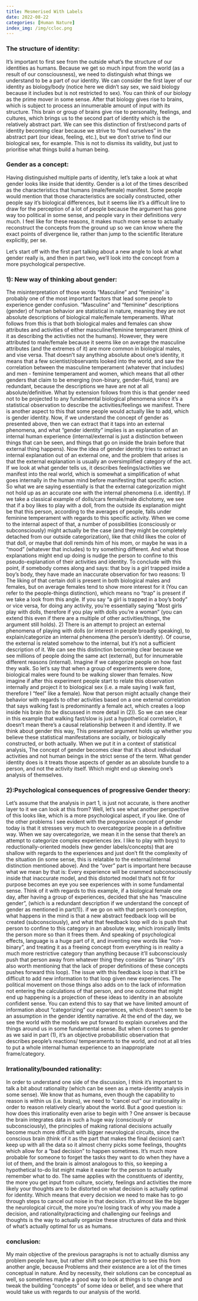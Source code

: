 ```yaml
---
title: Mesmerised With Labels
date: 2022-08-22
categories: [Human Nature]
index_img: /img/ccloc.png
---
```

<style>
  .markdown-body
  font-size: clamp(16.6px, 2.4vw, 21px);
  line-height: 1.7;
</style>

### The structure of identity:
It’s important to first see from the outside what’s the structure of our identities as humans. Because we get so much input from the world (as a result of our consciousness), we need to distinguish what things we understand to be a part of our identity. We can consider the first layer of our identity as biology/body (notice here we didn’t say sex, we said biology because it includes but is not restricted to sex). You can think of our biology as the prime mover in some sense. After that biology gives rise to brains, which is subject to process an innumerable amount of input with its structure. This brain or group of brains give rise to personality, feelings, and cultures, which brings us to the second part of identity which is the relatively abstract part.  We can see this distinction of first/second parts of identity becoming clear because we strive to “find ourselves” in the abstract part (our ideas, feeling, etc.), but we don’t strive to find our biological sex, for example. This is not to dismiss its validity, but just to prioritise what things build a human being.  


### Gender as a concept:
Having distinguished multiple parts of identity, let’s take a look at what gender looks like inside that identity. Gender is a lot of the times described as the characteristics that humans (male/female) manifest. Some people would mention that those characteristics are socially constructed, other people say it’s biological differences, but it seems like it’s a difficult line to draw for the perception of a lot of people because the argument has gone way too political in some sense, and people vary in their definitions very much. I feel like for these reasons, it makes much more sense to actually reconstruct the concepts from the ground up so we can know where the exact points of divergence lie, rather than jump to the scientific literature explicitly, per se.


Let’s start off with the first part talking about a new angle to look at what gender really is, and then in part two, we’ll look into the concept from a more psychological perspective.


### 1): New way of thinking about gender:

The misinterpretation of those words “Masculine” and “feminine” is probably one of the most important factors that lead some people to experience gender confusion. “Masculine” and “feminine” descriptions (gender) of human behavior are statistical in nature, meaning they are not absolute descriptions of biological male/female temperaments. What follows from this is that both biological males and females can show attributes and activities of either masculine/feminine temperament (think of it as describing the activities not the humans). However, they were attributed to male/female because it seems like on average the masculine attributes (and the extremes of it) are more common in biological males, and vise versa. That doesn’t say anything absolute about one’s identity, it means that a few scientist/observants looked into the world, and saw the correlation between the masculine temperament (whatever that includes) and men - feminine temperament and women, which means that all other genders that claim to be emerging (non-binary, gender-fluid, trans) are redundant, because the descriptions we have are not at all absolute/definitive. What by extension follows from this is that gender need not to be projected to any fundamental biological phenomena since it’s a statistical observation to describe the activities/feelings we manifest. There is another aspect to this that some people would actually like to add, which is gender identity. Now, if we understand the concept of gender as presented above, then we can extract that it taps into an external phenomena, and what “gender identity” implies is an explanation of an internal human experience (internal/external is just a distinction between things that can be seen, and things that go on inside the brain before that external thing happens). Now the idea of gender identity tries to extract an internal explanation out of an external one, and the problem that arises is that the external explanation is usually an oversimplified category of the act. If we look at what gender tells us, it describes feelings/activities we manifest into the real world, which is somewhat a simplification of what goes internally in the human mind before manifesting that specific action. So what we are saying essentially is that the external categorization might not hold up as an accurate one with the internal phenomena (i.e. identity). If we take a classical example of dolls/cars female/male dichotomy, we see that if a boy likes to play with a doll, from the outside its explanation might be that this person, according to the averages of people, falls under feminine temperament with regards to this specific activity. When we come to the internal aspect of that, a number of possibilities (consciously or subconsciously) might actually be the case (and they might be completely detached from our outside categorization), like that child likes the color of that doll, or maybe that doll reminds him of his mom, or maybe he was in a “mood” (whatever that includes) to try something different. And what those explanations might end up doing is nudge the person to confine to this pseudo-explanation of their activities and identity. To conclude with this point, if somebody comes along and says: that boy is a girl trapped inside a boy’s body, they have made an inaccurate observation for two reasons: 1) The liking of that certain doll is present in both biological males and females, but on average females tend to show more interest for it (You can refer to the people-things distinction), which means no “trap” is present if we take a look from this angle. If you say “a girl is trapped in a boy’s body” or vice versa, for doing any activity, you’re essentially saying “Most girls play with dolls, therefore if you play with dolls you’re a woman” (you can extend this even if there are a multiple of other activities/things, the argument still holds). 2) There is an attempt to project an external phenomena of playing with dolls (or interest in people broadly speaking), to explain/categorize an internal phenomena (the person’s identity). Of course, the external is related somehow to the internal, but it’s not a sufficient description of it. We can see this distinction becoming clear because we see millions of people doing the same act (external), but for innumerable different reasons (internal).    Imagine if we categorize people on how fast they walk. So let’s say that when a group of experiments were done, biological males were found to be walking slower than females. Now imagine if after this experiment people start to relate this observation internally and project it to biological sex (i.e. a male saying I walk fast, therefore I “feel” like a female). Now that person might actually change their behavior with regards to other activities based on a one external correlation that says walking fast is predominantly a female act, which creates a loop inside his brain (to be discussed in more detail in (2)). So we can see clear in this example that walking fast/slow is just a hypothetical correlation, it doesn’t mean there’s a causal relationship between it and identity. If we think about gender this way, This presented argument holds up whether you believe these statistical manifestations are socially, or biologically constructed, or both actually.  When we put it in a context of statistical analysis, The concept of gender becomes clear that it’s about individual activities and not human beings in the strict sense of the term. What gender identity does is it treats those aspects of gender as an absolute bundle to a person, and not the activity itself. Which might end up skewing one’s analysis of themselves.


### 2):Psychological consequences of progressive Gender theory:
Let’s assume that the analysis in part 1, is just not accurate, is there another layer to it we can look at this from? Well, let’s see what another perspective of this looks like, which is a more psychological aspect, if you like.  One of the other problems I see evident with the progressive concept of gender today is that it stresses very much to overcategorize people in a definitive way. When we say overcategorize, we mean it in the sense that there’s an attempt to categorize complex experiences (ex. I like to play with boys) to reductionally-oriented models (new gender labels/concepts) that are shallow with regards to the experiences and just don’t fit the complexity of the situation (in some sense, this is relatable to the external/internal distinction mentioned above). And the “over” part is important here because what we mean by that is: Every experience will be crammed subconsciously inside that inaccurate model, and this distorted model that’s not fit for purpose becomes an eye you see experiences with in some fundamental sense. Think of it with regards to this example, if a biological female one day, after having a group of experiences, decided that she has “masculine gender”, (which is a redundant description if we understand the concept of gender as mentioned in part(1)). if we go on with that person’s conception, what happens in the mind is that a new abstract feedback loop will be created (subconsciously), and what that feedback loop will do is push that person to confine to this category in an absolute way, which ironically limits the person more so than it frees them. And speaking of psychological effects, language is a huge part of it, and inventing new words like “non-binary”, and treating it as a freeing concept from everything is in reality a much more restrictive category than anything because it’ll subconsciously push that person away from whatever thing they consider as “binary” (it’s also worth mentioning that the lack of proper definitions of these concepts pushes forward this loop). The issue with this feedback loop is that it’ll be difficult to add new information to that loop given new experiences. The political movement on those things also adds on to the lack of information not entering the calculations of that person, and one outcome that might end up happening is a projection of these ideas to identity in an absolute confident sense. You can extend this to say that we have limited amount of information about “categorizing” our experiences, which doesn’t seem to be an assumption in the gender identity narrative. At the end of the day, we see the world with the models we put forward to explain ourselves and the things around us in some fundamental sense. But when it comes to gender as we said in part (1), it’s an objective probabilistic observation that describes people’s reactions/ temperaments to the world, and not at all tries to put a whole internal human experience to an inappropriate frame/category.


### Irrationality/bounded rationality:
In order to understand one side of the discussion, I think it’s important to talk a bit about rationality (which can be seen as a meta-identity analysis in some sense). We know that as humans, even though the capability to reason is within us (i.e. brains), we need to “cancel out” our irrationality in order to reason relatively clearly about the world. But a good question is: how does this irrationality even arise to begin with ? One answer is because the brain integrates data in such a huge way (consciously or subconsciously), the principles of making rational decisions actually become much more difficult with bigger neurological circuits, since the conscious brain (think of it as the part that makes the final decision) can’t keep up with all the data so it almost cherry picks some feelings, thoughts which allow for a “bad decision” to happen sometimes. It’s much more probable for someone to forget the tasks they want to do when they have a lot of them, and the brain is almost analogous to this, so keeping a hypothetical to-do list might make it easier for the person to actually remember what to do. The same applies with the constituents of identity, the more you get input from culture, society, feelings and activities the more likely your thoughts are to be distorted on what decision is actually optimal for identity.  Which means that every decision we need to make has to go through steps to cancel out noise in that decision. It’s almost like the bigger the neurological circuit, the more you’re losing track of why you made a decision, and rationality/practicing and challenging our feelings and thoughts is the way to actually organize these structures of data and think of what’s actually optimal for us as humans.

### conclusion:
My main objective of the previous paragraphs is not to actually dismiss any problem people have, but rather shift some perspective to see this from another angle, because Problems and their existence are a lot of the times conceptual in nature. And by necessity, their solutions can be conceptual as well, so sometimes maybe a good way to look at things is to change and tweak the building “concepts” of some idea or belief, and see where that would take us with regards to our analysis of the world.
